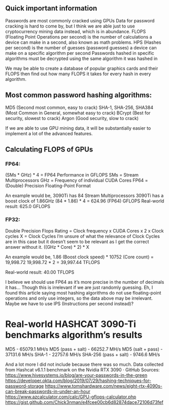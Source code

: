 ## Quick important information
Passwords are most commonly cracked using GPUs
Data for password cracking is hard to come by, but I think we are able just to use cryptocurrency mining data instead, which is in abundance.
FLOPS (Floating Point Operations per second) is the number of calculations a device can make in a second, also known as math problems.
HPS (Hashes per second) is the number of guesses (password guesses) a device can make on a specific algorithm per second
Passwords hashed in specific algorithms must be decrypted using the same algorithm it was hashed in

We may be able to create a database of popular graphics cards and their FLOPS then find out how many FLOPS it takes for every hash in every algorithm.

## Most common password hashing algorithms:
MD5 (Second most common, easy to crack)
SHA-1, SHA-256, SHA384 (Most Common in General, somewhat easy to crack)
BCrypt (Best for security, slowest to crack)
Argon (Good security, slow to crack)

If we are able to use GPU mining data, it will be substantially easier to implement a lot of the advanced features.

## Calculating FLOPS of GPUs
### FP64:
(SMs * GHz) * 4 = FP64 Performance in GFLOPS
SMs = Stream Multiprocessors
GHz = Frequency of individual CUDA Cores
FP64 = (Double) Precision Floating-Point Format

An example would be,
3090Ti has 84 Stream Multiprocessors
3090Ti has a boost clock of 1.86GHz
(84 * 1.86) * 4 = 624.96 (FP64) GFLOPS
Real-world result: 625.0 GFLOPS 

### FP32:
Double Precision Flops Rating = Clock frequency x CUDA Cores x 2 x Clock cycles
X = Clock Cycles
I’m unsure of what the relevance of Clock Cycles are in this case but it doesn’t seem to be relevant as I get the correct answer without it.
((GHz * Core) * 2) * X

An example would be,
1.86 (Boost clock speed)   *   10752 (Core count) = 19,998.72
19,998.72 * 2 = 39,997.44 TFLOPS

Real-world result:  40.00 TFLOPS



I believe we should use FP64 as it’s more precise in the number of decimals it has… Though this is irrelevant if we are just randomly guessing. Eh, I found this article saying most hashing algorithms do not use floating-point operations and only use integers, so the data above may be irrelevant. Maybe we have to use IPS (Instructions per second instead)?

# Real-world HASHCAT 3090-Ti benchmarks algorithm’s results
MD5 - 65079.1 MH/s 
MD5  (pass + salt) - 66252.7 MH/s 
MD5 (salt + pass) - 37131.6 MH/s 
SHA-1 -  22757.6 MH/s
SHA-256 (pass + salt) - 9746.6 MH/s 

And a lot more I did not include because there was so much.
Data collected from Hashcat v6.1.1 benchmark on the Nvidia RTX 3090 · GitHub 
Sources:
https://www.hivesystems.io/blog/are-your-passwords-in-the-green
https://developer.okta.com/blog/2019/07/29/hashing-techniques-for-password-storage
https://www.tomshardware.com/news/eight-rtx-4090s-can-break-passwords-in-under-an-hour
https://www.azcalculator.com/calc/GPU-gflops-calculator.php
https://gist.github.com/Chick3nman/e4fcee00cb6d82874dace72106d73fef


